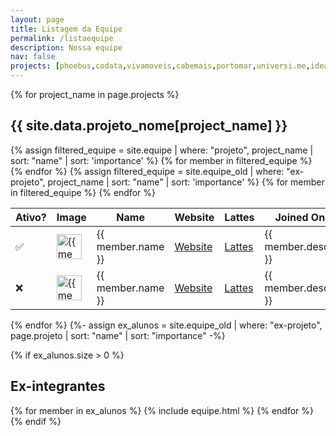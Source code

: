 ```yaml
---
layout: page
title: Listagem da Equipe
permalink: /listaequipe
description: Nossa equipe
nav: false
projects: [phoebus,codata,vivamoveis,cabemais,portomar,universi.me,ideal,esig,snet,engenharia.software,tracy-td,dobot]
---
```


<div class="container">
        {% for project_name in page.projects %}
        <h2>{{ site.data.projeto_nome[project_name] }}</h2>
        <table>
            <thead>
                <tr>
                    <th>Ativo?</th>
                    <th>Image</th>
                    <th>Name</th>
                    <th>Website</th>
                    <th>Lattes</th>
                    <th>Joined On</th>
                    <th>Left On</th>
                    <th>Github</th>
                    <th>LinkedIn</th>
                    <th>Instagram</th>
                    <th>Twitter</th>
                    <th>Category</th>
                    <th>Function</th>
                </tr>
            </thead>
            <tbody>
                {% assign filtered_equipe = site.equipe | where: "projeto", project_name  | sort: "name"  | sort: 'importance'  %}
                {% for member in filtered_equipe %}
                    <tr>
                        <td>✅</td>
                        <td><a href="{{ member.img }}" target="_blank"><img src="{{ member.img }}" alt="{{ member.name }}" style="width:40px;height:40px;"></a></td>
                        <td>{{ member.name }}</td>
                        <td><a href="{{ member.home_page }}" target="_blank">Website</a></td>
                        <td><a href="{{ member.lattes }}" target="_blank">Lattes</a></td>
                        <td>{{ member.desde }}</td>
                        <td>{{ member.saiu }}</td>
                        <td><a href="{{ member.github }}" target="_blank">Github</a></td>
                        <td><a href="{{ member.linkedin }}" target="_blank">LinkedIn</a></td>
                        <td><a href="{{ member.instagram }}" target="_blank">Instagram</a></td>
                        <td><a href="{{ member.twitter }}" target="_blank">Twitter</a></td>
                        <td>{{ member.category }}</td>
                        <td>{{ member.funcao }}</td>
                    </tr>
                {% endfor %}
                 {% assign filtered_equipe = site.equipe_old | where: "ex-projeto", project_name | sort: "name" | sort: 'importance'  %}
                {% for member in filtered_equipe %}
                    <tr>
                        <td>❌</td>
                        <td><a href="{{ member.img }}" target="_blank"><img src="{{ member.img }}" alt="{{ member.name }}" style="width:40px;height:40px;"></a></td>
                        <td>{{ member.name }}</td>
                        <td><a href="{{ member.home_page }}" target="_blank">Website</a></td>
                        <td><a href="{{ member.lattes }}" target="_blank">Lattes</a></td>
                        <td>{{ member.desde }}</td>
                        <td>{{ member.saiu }}</td>
                        <td><a href="{{ member.github }}" target="_blank">Github</a></td>
                        <td><a href="{{ member.linkedin }}" target="_blank">LinkedIn</a></td>
                        <td><a href="{{ member.instagram }}" target="_blank">Instagram</a></td>
                        <td><a href="{{ member.twitter }}" target="_blank">Twitter</a></td>
                        <td>{{ member.category }}</td>
                        <td>{{ member.funcao }}</td>
                    </tr>
                {% endfor %}
            </tbody>
        </table>
    {% endfor %}
    <!-- Seção de ex-integrantes por projeto -->
{%- assign ex_alunos = site.equipe_old | where: "ex-projeto", page.projeto | sort: "name" | sort: "importance" -%}

{% if ex_alunos.size > 0 %}
  <h2 class="category">Ex-integrantes</h2>
  <div class="grid">
    {% for member in ex_alunos %}
      {% include equipe.html %}
    {% endfor %}
  </div>
{% endif %}
</div>
